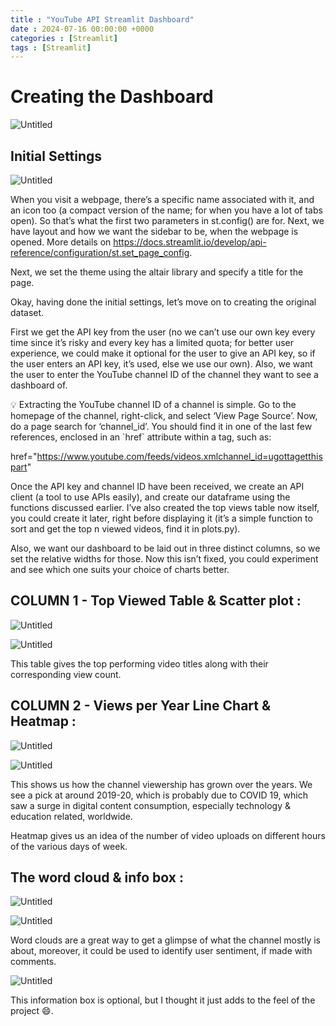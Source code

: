 ```yaml
---
title : "YouTube API Streamlit Dashboard"
date : 2024-07-16 00:00:00 +0000
categories : [Streamlit]
tags : [Streamlit]
---
```


# Creating the Dashboard

![Untitled](https://prod-files-secure.s3.us-west-2.amazonaws.com/46e36ec8-071b-4180-9ec7-65e995e6e8c7/7e3083e3-1bba-43e7-bcd7-368e30b96d5f/Untitled.png)

## Initial Settings

![Untitled](https://prod-files-secure.s3.us-west-2.amazonaws.com/46e36ec8-071b-4180-9ec7-65e995e6e8c7/ad8d6b04-aa72-41a8-8203-736e823604b4/Untitled.png)

When you visit a webpage, there’s a specific name associated with it, and an icon too (a compact version of the name; for when you have a lot of tabs open). So that’s what the first two parameters in st.config() are for. Next, we have layout and how we want the sidebar to be, when the webpage is opened. More details on https://docs.streamlit.io/develop/api-reference/configuration/st.set_page_config.

Next, we set the theme using the altair library and specify a title for the page.

Okay, having done the initial settings, let’s move on to creating the original dataset.

First we get the API key from the user (no we can’t use our own key every time since it’s risky and every key has a limited quota; for better user experience, we could make it optional for the user to give an API key, so if the user enters an API key, it’s used, else we use our own). Also, we want the user to enter the YouTube channel ID of the channel they want to see a dashboard of. 

<aside>
💡 Extracting the YouTube channel ID of a channel is simple. Go to the homepage of the channel, right-click, and select ‘View Page Source’. Now, do a page search for ‘channel_id’. You should find it in one of the last few references, enclosed in an `href` attribute within a tag, such as:

href="https://www.youtube.com/feeds/videos.xmlchannel_id=ugottagetthispart"

</aside>

Once the API key and channel ID have been received, we create an API client (a tool to use APIs easily), and create our dataframe using the functions discussed earlier. I’ve also created the top views table now itself, you could create it later, right before displaying it (it’s a simple function to sort and get the top n viewed videos, find it in plots.py). 

 Also, we want our dashboard to be laid out in three distinct columns, so we set the relative widths for those. Now this isn’t fixed, you could experiment and see which one suits your choice of charts better. 

## COLUMN 1 - Top Viewed Table & Scatter plot :

![Untitled](https://prod-files-secure.s3.us-west-2.amazonaws.com/46e36ec8-071b-4180-9ec7-65e995e6e8c7/5ef6a3de-01e3-48d6-ac5c-02e9f8b694d9/Untitled.png)

![Untitled](https://prod-files-secure.s3.us-west-2.amazonaws.com/46e36ec8-071b-4180-9ec7-65e995e6e8c7/ea115a41-1ace-4388-9457-87b53bd47ee0/Untitled.png)

This table gives the top performing video titles along with their corresponding view count.

## COLUMN 2 - Views per Year Line Chart & Heatmap :

![Untitled](https://prod-files-secure.s3.us-west-2.amazonaws.com/46e36ec8-071b-4180-9ec7-65e995e6e8c7/a72f3a54-7763-49c7-a46b-158c3da799ac/Untitled.png)

![Untitled](https://prod-files-secure.s3.us-west-2.amazonaws.com/46e36ec8-071b-4180-9ec7-65e995e6e8c7/d8c43d1d-2321-48e5-b83e-82d9d8c82c5e/Untitled.png)

This shows us how the channel viewership has grown over the years. We see a pick at around 2019-20, which is probably due to COVID 19, which saw a surge in digital content consumption, especially technology & education related, worldwide.

Heatmap gives us an idea of the number of video uploads on different hours of the various days of week.

## The word cloud & info box :

![Untitled](https://prod-files-secure.s3.us-west-2.amazonaws.com/46e36ec8-071b-4180-9ec7-65e995e6e8c7/42a7f16a-b4eb-4e1d-b988-8f09edfc51fe/Untitled.png)

![Untitled](https://prod-files-secure.s3.us-west-2.amazonaws.com/46e36ec8-071b-4180-9ec7-65e995e6e8c7/d313c4b5-68aa-4318-8d54-7397d14697f2/784d6385-51da-433f-b421-8512732018df.png)

Word clouds are a great way to get a glimpse of what the channel mostly is about, moreover, it could be used to identify user sentiment, if made with comments.

![Untitled](https://prod-files-secure.s3.us-west-2.amazonaws.com/46e36ec8-071b-4180-9ec7-65e995e6e8c7/63a46f11-ccfa-4430-86a3-57b8e4792a32/Untitled.png)

This information box is optional, but I thought it just adds to the feel of the project 😄.
